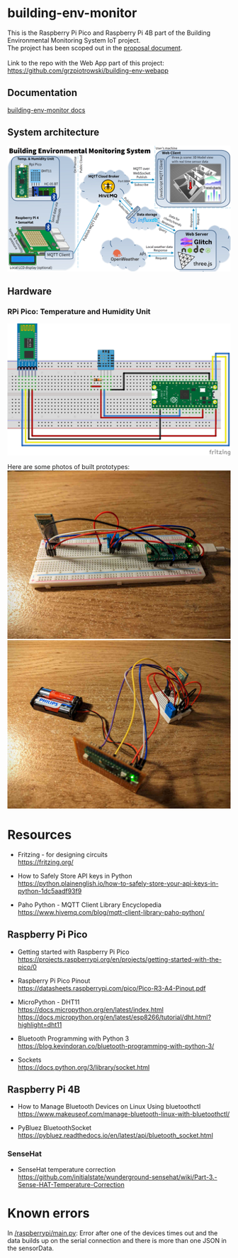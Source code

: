 # building-env-monitor

This is the Raspberry Pi Pico and Raspberry Pi 4B part of the Building Environmental Monitoring System IoT project. \
The project has been scoped out in the [proposal document](\proposal.md). \
\
Link to the repo with the Web App part of this project: \
https://github.com/grzpiotrowski/building-env-webapp


## Documentation

[building-env-monitor docs](/docs/index.md)

## System architecture
![BEMS System architecture](/images/IoT_BEMS_ProjectGraphic_v1.png)


## Hardware
### RPi Pico: Temperature and Humidity Unit
![Pico Temperature and Humidity Unit](/docs/images/pico-temp-humidity-unit.jpg)

Here are some photos of built prototypes:
![Pico Temperature and Humidity Unit Photo](/docs/images/temp-humidity-unit-photo.jpg)
![Pico Temperature and Humidity Unit Battery Powered Photo](/docs/images/temp-humidity-unit-battery-powered-photo.jpg)

# Resources
* Fritzing - for designing circuits \
https://fritzing.org/

* How to Safely Store API keys in Python \
https://python.plainenglish.io/how-to-safely-store-your-api-keys-in-python-1dc5aadf93f9

* Paho Python - MQTT Client Library Encyclopedia \
https://www.hivemq.com/blog/mqtt-client-library-paho-python/

## Raspberry Pi Pico
* Getting started with Raspberry Pi Pico \
https://projects.raspberrypi.org/en/projects/getting-started-with-the-pico/0

* Raspberry Pi Pico Pinout \
https://datasheets.raspberrypi.com/pico/Pico-R3-A4-Pinout.pdf

* MicroPython - DHT11 \
https://docs.micropython.org/en/latest/index.html \
https://docs.micropython.org/en/latest/esp8266/tutorial/dht.html?highlight=dht11

* Bluetooth Programming with Python 3 \
https://blog.kevindoran.co/bluetooth-programming-with-python-3/

* Sockets \
https://docs.python.org/3/library/socket.html

## Raspberry Pi 4B
* How to Manage Bluetooth Devices on Linux Using bluetoothctl \
https://www.makeuseof.com/manage-bluetooth-linux-with-bluetoothctl/

* PyBluez BluetoothSocket \
https://pybluez.readthedocs.io/en/latest/api/bluetooth_socket.html

### SenseHat
* SenseHat temperature correction \
https://github.com/initialstate/wunderground-sensehat/wiki/Part-3.-Sense-HAT-Temperature-Correction


# Known errors
In [/raspberrypi/main.py](/raspberrypi/main.py): Error after one of the devices times out and the data builds up on the serial connection and there is more than one JSON in the sensorData.
